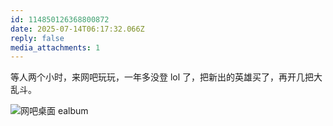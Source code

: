 ```yaml
---
id: 114850126368800872
date: 2025-07-14T06:17:32.066Z
reply: false
media_attachments: 1
---
```


等人两个小时，来网吧玩玩，一年多没登 lol 了，把新出的英雄买了，再开几把大乱斗。

![网吧桌面
ealbum](https://files.e5n.cc/media_attachments/files/114/850/125/974/650/983/original/6607331c6c1c5d25.jpg)
